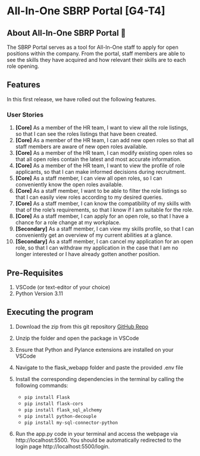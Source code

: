 # All-In-One SBRP Portal [G4-T4]

## About All-In-One SBRP Portal :rocket:

The SBRP Portal serves as a tool for All-In-One staff to apply for open positions within the company.
From the portal, staff members are able to see the skills they have acquired and how relevant their skills are to each role opening.

## Features

In this first release, we have rolled out the following features.

### User Stories

1. **[Core]** As a member of the HR team, I want to view all the role listings, so that I can see the roles listings that have been created.
2. **[Core]** As a member of the HR team, I can add new open roles so that all staff members are aware of new open roles available.
3. **[Core]** As a member of the HR team, I can modify existing open roles so that all open roles contain the latest and most accurate information.
4. **[Core]** As a member of the HR team, I want to view the profile of role applicants, so that I can make informed decisions during recruitment.
5. **[Core]** As a staff member, I can view all open roles, so I can conveniently know the open roles available.
6. **[Core]** As a staff member, I want to be able to filter the role listings so that I can easily view roles according to my desired queries.
7. **[Core]** As a staff member, I can know the compatibility of my skills with that of the role’s requirements, so that I know if I am suitable for the role.
8. **[Core]** As a staff member, I can apply for an open role, so that I have a chance for a role change at my workplace.
9. **[Secondary]** As a staff member, I can view my skills profile, so that I can conveniently get an overview of my current abilities at a glance.
10. **[Secondary]** As a staff member, I can cancel my application for an open role, so that I can withdraw my application in the case that I am no longer interested or I have already gotten another position.

## Pre-Requisites

1. VSCode (or text-editor of your choice)
2. Python Version 3.11

## Executing the program

1. Download the zip from this git repository [GitHub Repo](https://github.com/darylmatt/spm_g4t4)
2. Unzip the folder and open the package in VSCode
3. Ensure that Python and Pylance extensions are installed on your VSCode
4. Navigate to the flask_webapp folder and paste the provided .env file
5. Install the corresponding dependencies in the terminal by calling the following commands:

   - `pip install Flask`
   - `pip install flask-cors`
   - `pip install flask_sql_alchemy`
   - `pip install python-decouple`
   - `pip install my-sql-connector-python`

6. Run the app.py code in your terminal and access the webpage via http://localhost:5500. You should be automatically redirected to the login page http://localhost:5500/login.
